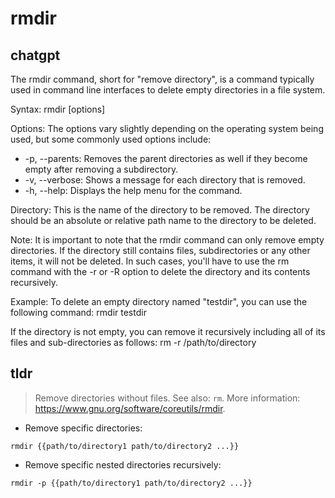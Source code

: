 # rmdir 
## chatgpt 
The rmdir command, short for "remove directory", is a command typically used in command line interfaces to delete empty directories in a file system. 

Syntax:
rmdir [options] <directory>

Options:
The options vary slightly depending on the operating system being used, but some commonly used options include:
- -p, --parents: Removes the parent directories as well if they become empty after removing a subdirectory.
- -v, --verbose: Shows a message for each directory that is removed.
- -h, --help: Displays the help menu for the command.

Directory:
This is the name of the directory to be removed. The directory should be an absolute or relative path name to the directory to be deleted.

Note: 
It is important to note that the rmdir command can only remove empty directories. If the directory still contains files, subdirectories or any other items, it will not be deleted. In such cases, you'll have to use the rm command with the -r or -R option to delete the directory and its contents recursively. 

Example:
To delete an empty directory named "testdir", you can use the following command:
rmdir testdir

If the directory is not empty, you can remove it recursively including all of its files and sub-directories as follows:
rm -r /path/to/directory 

## tldr 
 
> Remove directories without files.
> See also: `rm`.
> More information: <https://www.gnu.org/software/coreutils/rmdir>.

- Remove specific directories:

`rmdir {{path/to/directory1 path/to/directory2 ...}}`

- Remove specific nested directories recursively:

`rmdir -p {{path/to/directory1 path/to/directory2 ...}}`
